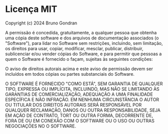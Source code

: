 # Licença MIT

Copyright (c) 2024 Bruno Gondran

A permissão é concedida, gratuitamente, a qualquer pessoa que obtenha uma cópia
deste software e dos arquivos de documentação associados (o "Software"), para lidar
no Software sem restrições, incluindo, sem limitação, os direitos
para usar, copiar, modificar, mesclar, publicar, distribuir, sublicenciar e/ou vender
cópias do Software, e para permitir que pessoas a quem o Software é
fornecido o façam, sujeitas às seguintes condições:

O aviso de direitos autorais acima e este aviso de permissão devem ser incluídos em todos
cópias ou partes substanciais do Software.

O SOFTWARE É FORNECIDO "COMO ESTÁ", SEM GARANTIA DE QUALQUER TIPO, EXPRESSA OU
IMPLÍCITA, INCLUINDO, MAS NÃO SE LIMITANDO ÀS GARANTIAS DE COMERCIALIZAÇÃO,
ADEQUAÇÃO A UMA FINALIDADE ESPECÍFICA E NÃO INFRAÇÃO. EM NENHUMA CIRCUNSTÂNCIA O
AUTOR OU TITULAR DOS DIREITOS AUTORAIS SERÁ RESPONSÁVEL POR QUALQUER RECLAMAÇÃO,
DANOS OU OUTRA RESPONSABILIDADE, SEJA EM AÇÃO DE CONTRATO, TORT OU OUTRA FORMA,
DECORRENTE DE, FORA DE OU EM CONEXÃO COM O SOFTWARE OU O USO OU OUTRAS NEGOCIAÇÕES NO
O SOFTWARE.
